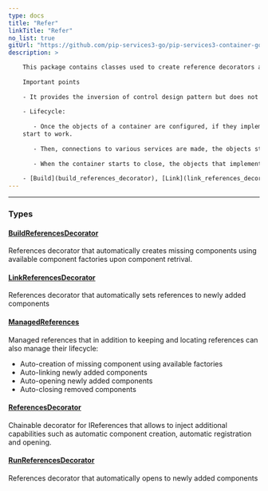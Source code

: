 ```yaml
---
type: docs
title: "Refer"
linkTitle: "Refer"
no_list: true
gitUrl: "https://github.com/pip-services3-go/pip-services3-container-go"
description: >

    This package contains classes used to create reference decorators and managed references.      
        
    Important points
    
    - It provides the inversion of control design pattern but does not contain the fully functional container (you can just only create a class that will set various references).    
    
    - Lifecycle:    
     
       - Once the objects of a container are configured, if they implement the [IReferenceable](../../commons/refer/ireferenceable) interface, they are passed a set of references for recreating links between objects in the container. If the objects implement the [IOpenable interface](../../commons/run/iopenable), the *Open()* method is called and they 
    start to work. 
    
       - Then, connections to various services are made, the objects start, the container starts running, and the objects carry out their tasks. 
    
       - When the container starts to close, the objects that implement the [IClosable](../../commons/run/iclosable) interface are closed via their *Close()* method (which should make them stop working and disconnect from other services). Following this, the objects that implement the [IUnreferenceable](../../commons/refer/iunreferenceable) interface delete the various links between objects, and the container destroys all objects and turns off. 
    
    - [Build](build_references_decorator), [Link](link_references_decorator), and [Run](run_references_decorator) - ReferenceDecorators are used during the corresponding  building, linking, and running stages and are united in [ManagedReferences](managed_references), which are extended by [ContainerReferences](container_references).
---
```

---

<div class="module-body"> 

### Types

#### [BuildReferencesDecorator](build_references_decorator)
References decorator that automatically creates missing components using
available component factories upon component retrival.

#### [LinkReferencesDecorator](link_references_decorator)
References decorator that automatically sets references to newly added components

#### [ManagedReferences](managed_references)
Managed references that in addition to keeping and locating references can also 
manage their lifecycle:
- Auto-creation of missing component using available factories
- Auto-linking newly added components
- Auto-opening newly added components
- Auto-closing removed components

#### [ReferencesDecorator](references_decorator)
Chainable decorator for IReferences that allows to inject additional capabilities
such as automatic component creation, automatic registration and opening.

#### [RunReferencesDecorator](run_references_decorator)
References decorator that automatically opens to newly added components

</div>
